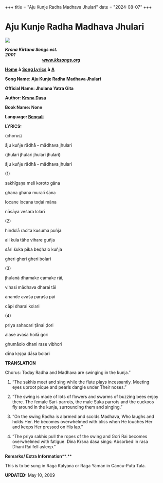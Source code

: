 +++
title = "Aju Kunje Radha Madhava Jhulari"
date = "2024-08-07"
+++

# Aju Kunje Radha Madhava Jhulari
**[![](http://kksongs.org/image_files/image002.jpg)](http://kksongs.org/)**

**_Krsna_** **_Kirtana Songs est. 2001_**                                                                                                                                                      **_www.kksongs.org_**

**[Home](http://kksongs.org/)** **à** **[Song Lyrics](http://kksongs.org/lyrics.html)** **à** **[A](http://kksongs.org/songs/song_a.html)**

**Song Name: Aju Kunje Radha Madhava Jhulari**

**Official Name: Jhulana Yatra Gita**

**Author:** [**Krsna** **Dasa**](http://kksongs.org/authors/list/krsnadasa.html)

**Book Name: None**

**Language: [Bengali](http://kksongs.org/language/list/bengali.html)**

**LYRICS:**

(chorus)

āju kuñje rādhā - mādhava jhulari

(jhulari jhulari jhulari jhulari)

āju kuñje rādhā - mādhava jhulari

(1)

sakhīgaṇa meli koroto gāna

ghana ghana muralī śāna

locane locana toḍai māna

nāsāya veśara lolarī

(2)

hindolā racita kusuma puñja

ali kula tāhe vihare guñja

sāri śuka pika beḍhalo kuñja

gheri gheri gheri bolari

(3)

jhulanā dhamake camake rāi,

vihasi mādhava dharai tāi

ānande avaśa paraśa pāi

cāpi dharai kolari

(4)

priya sahacari ṭānai ḍori

alase avaśa hoilā gori

ghumāolo dhani rase vibhori

dīna kṛṣṇa dāsa bolari

**TRANSLATION**

Chorus: Today Radha and Madhava are swinging in the kunja.”

1) “The sakhis meet and sing while the flute plays incessantly. Meeting eyes uproot pique and pearls dangle under Their noses.”

2) “The swing is made of lots of flowers and swarms of buzzing bees enjoy there. The female Sari-parrots, the male Suka parrots and the cuckoos fly around in the kunja, surrounding them and singing.”

3) “On the swing Radha is alarmed and scolds Madhava, Who laughs and holds Her. He becomes overwhelmed with bliss when He touches Her and keeps Her pressed on His lap.”

4) “The priya sakhis pull the ropes of the swing and Gori Rai becomes overwhelmed with fatigue. Dina Krsna dasa sings: Absorbed in rasa Dhani Rai fell asleep.”

**Remarks/ Extra Information****:**

This is to be sung in Raga Kalyana or Raga Yaman in Cancu-Puta Tala.

**UPDATED:** May 10, 2009